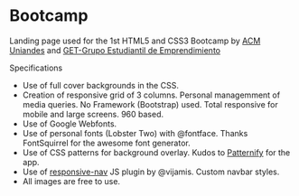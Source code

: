 Bootcamp
========

Landing page used for the 1st HTML5 and CSS3 Bootcamp by <a href="http:facebook.com/acmuniandes" target="_blank">
ACM Uniandes</a> and <a href="http://facebook.com/comunidadget" target="_blank">GET-Grupo Estudiantil de Emprendimiento</a>

Specifications
-	Use of full cover backgrounds in the CSS.
-	Creation of responsive grid of 3 columns. Personal managemment of media queries. No Framework (Bootstrap) used. Total responsive for mobile and large screens. 960 based.
-	Use of Google Webfonts.
-	Use of personal fonts (Lobster Two) with @fontface. Thanks FontSquirrel for the awesome font generator.
-	Use of CSS patterns for background overlay. Kudos to <a href="http://patternify.com" target="_blank">Patternify</a> for the app.
-	Use of <a href="http://responsive-nav.com/" target="_blank">responsive-nav</a> JS plugin by @vijamis. Custom navbar styles.
-	All images are free to use.
